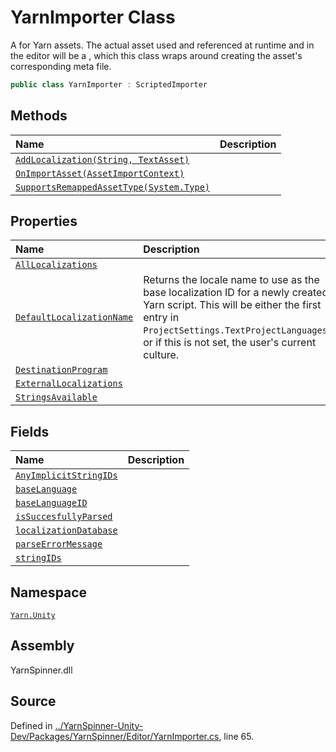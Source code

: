 <!-- This file was generated by a tool. Do not edit this file by hand. -->

# YarnImporter Class

A <see cref="!:ScriptedImporter"></see> for Yarn assets. The actual asset used and referenced at runtime and in the editor will be a <see cref="!:YarnScript"></see>, which this class wraps around creating the asset's corresponding meta file.


```csharp
public class YarnImporter : ScriptedImporter
```



## Methods
|Name|Description|
|:---|:---|
|[`AddLocalization(String, TextAsset)`](/api/csharp/yarn.unity/yarnimporter.addlocalization-system.string,textasset-.md)||
|[`OnImportAsset(AssetImportContext)`](/api/csharp/yarn.unity/yarnimporter.onimportasset-assetimportcontext-.md)||
|[`SupportsRemappedAssetType(System.Type)`](/api/csharp/yarn.unity/yarnimporter.supportsremappedassettype-system.type-.md)||
## Properties
|Name|Description|
|:---|:---|
|[`AllLocalizations`](/api/csharp/yarn.unity/yarnimporter.alllocalizations.md)||
|[`DefaultLocalizationName`](/api/csharp/yarn.unity/yarnimporter.defaultlocalizationname.md)| Returns the locale name to use as the base localization ID for a newly created Yarn script. This will be either the first entry in `ProjectSettings.TextProjectLanguages`, or if this is not set, the user's current culture. |
|[`DestinationProgram`](/api/csharp/yarn.unity/yarnimporter.destinationprogram.md)||
|[`ExternalLocalizations`](/api/csharp/yarn.unity/yarnimporter.externallocalizations.md)||
|[`StringsAvailable`](/api/csharp/yarn.unity/yarnimporter.stringsavailable.md)||
## Fields
|Name|Description|
|:---|:---|
|[`AnyImplicitStringIDs`](/api/csharp/yarn.unity/yarnimporter.anyimplicitstringids.md)||
|[`baseLanguage`](/api/csharp/yarn.unity/yarnimporter.baselanguage.md)||
|[`baseLanguageID`](/api/csharp/yarn.unity/yarnimporter.baselanguageid.md)||
|[`isSuccesfullyParsed`](/api/csharp/yarn.unity/yarnimporter.issuccesfullyparsed.md)||
|[`localizationDatabase`](/api/csharp/yarn.unity/yarnimporter.localizationdatabase.md)||
|[`parseErrorMessage`](/api/csharp/yarn.unity/yarnimporter.parseerrormessage.md)||
|[`stringIDs`](/api/csharp/yarn.unity/yarnimporter.stringids.md)||
## Namespace
[`Yarn.Unity`](/api/csharp/yarn.unity/README.md)

## Assembly
YarnSpinner.dll

## Source
Defined in [../YarnSpinner-Unity-Dev/Packages/YarnSpinner/Editor/YarnImporter.cs](https://github.com/YarnSpinnerTool/YarnSpinner-Unity//blob/develop/Editor/YarnImporter.cs#L65), line 65.
